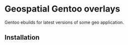# Geospatial Gentoo overlays

Gentoo ebuilds for latest versions of some geo application.

## Installation


